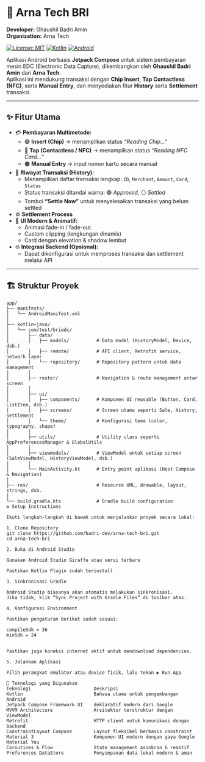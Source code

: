 # 🏦 Arna Tech BRI
**Developer:** Ghaushil Badri Amin  
**Organization:** Arna Tech

[![License: MIT](https://img.shields.io/badge/License-MIT-yellow.svg)](LICENSE)
[![Kotlin](https://img.shields.io/badge/Kotlin-Compose-blue.svg)](https://kotlinlang.org/)
[![Android](https://img.shields.io/badge/Android-SDK-green.svg)](https://developer.android.com/)

Aplikasi Android berbasis **Jetpack Compose** untuk sistem pembayaran mesin EDC (Electronic Data Capture), dikembangkan oleh **Ghaushil Badri Amin** dari **Arna Tech**.  
Aplikasi ini mendukung transaksi dengan **Chip Insert**, **Tap Contactless (NFC)**, serta **Manual Entry**, dan menyediakan fitur **History** serta **Settlement** transaksi.

---

## ✨ Fitur Utama

- 💳 **Pembayaran Multimetode:**
    - 🟢 **Insert (Chip)** → menampilkan status *“Reading Chip…”*
    - 🔵 **Tap (Contactless / NFC)** → menampilkan status *“Reading NFC Card…”*
    - 🟠 **Manual Entry** → input nomor kartu secara manual
- 📜 **Riwayat Transaksi (History):**
    - Menampilkan daftar transaksi lengkap: `ID`, `Merchant`, `Amount`, `Card`, `Status`
    - Status transaksi ditandai warna: 🟢 *Approved*, ⚪ *Settled*
    - Tombol **“Settle Now”** untuk menyelesaikan transaksi yang belum settled
- ⚙️ **Settlement Process**
- 🌈 **UI Modern & Animatif:**
    - Animasi fade-in / fade-out
    - Custom clipping (lengkungan dinamis)
    - Card dengan elevation & shadow lembut
- 🌐 **Integrasi Backend (Opsional):**
    - Dapat dikonfigurasi untuk memproses transaksi dan settlement melalui API

---

## 🏗️ Struktur Proyek

```plaintext
app/
├── manifests/
│   └── AndroidManifest.xml
│
├── kotlin+java/
│   └── com/test/briedc/
│       ├── data/
│       │   ├── models/          # Data model (HistoryModel, Device, dsb.)
│       │   ├── remote/          # API client, Retrofit service, network layer
│       │   └── repository/      # Repository pattern untuk data management
│       │
│       ├── router/              # Navigation & route management antar screen
│       │
│       ├── ui/
│       │   ├── components/      # Komponen UI reusable (Button, Card, ListItem, dsb.)
│       │   ├── screens/         # Screen utama seperti Sale, History, Settlement
│       │   └── theme/           # Konfigurasi tema (color, typography, shape)
│       │
│       ├── utils/               # Utility class seperti AppPreferencesManager & GlobalUtils
│       │
│       ├── viewmodels/          # ViewModel untuk setiap screen (SaleViewModel, HistoryViewModel, dsb.)
│       │
│       └── MainActivity.kt      # Entry point aplikasi (Host Compose & Navigation)
│
├── res/                         # Resource XML, drawable, layout, strings, dsb.
│
└── build.gradle.kts             # Gradle build configuration
⚙️ Setup Instructions

Ikuti langkah-langkah di bawah untuk menjalankan proyek secara lokal:

1. Clone Repository
git clone https://github.com/badri-dev/arna-tech-bri.git
cd arna-tech-bri

2. Buka di Android Studio

Gunakan Android Studio Giraffe atau versi terbaru

Pastikan Kotlin Plugin sudah terinstall

3. Sinkronisasi Gradle

Android Studio biasanya akan otomatis melakukan sinkronisasi.
Jika tidak, klik “Sync Project with Gradle Files” di toolbar atas.

4. Konfigurasi Environment

Pastikan pengaturan berikut sudah sesuai:

compileSdk = 36
minSdk = 24


Pastikan juga koneksi internet aktif untuk mendownload dependencies.

5. Jalankan Aplikasi

Pilih perangkat emulator atau device fisik, lalu tekan ▶️ Run App

🧠 Teknologi yang Digunakan
Teknologi	                    Deskripsi
Kotlin	                        Bahasa utama untuk pengembangan Android
Jetpack Compose	Framework UI    deklaratif modern dari Google
MVVM Architecture	            Arsitektur terstruktur dengan ViewModel
Retrofit	                    HTTP client untuk komunikasi dengan backend
ConstraintLayout Compose	    Layout fleksibel berbasis constraint
Material 3	                    Komponen UI modern dengan gaya Google Material You
Coroutines & Flow	            State management asinkron & reaktif
Preferences DataStore	        Penyimpanan data lokal modern & aman
